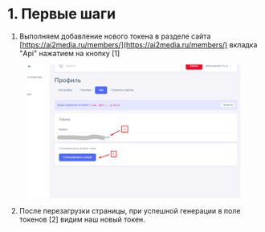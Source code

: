 # 1. Первые шаги

1. Выполняем добавление нового токена в разделе сайта [https://ai2media.ru/members/](https://ai2media.ru/members/) вкладка "Api" нажатием на кнопку \[1]

<figure><img src="../.gitbook/assets/image (10).png" alt=""><figcaption></figcaption></figure>

2. После перезагрузки страницы, при успешной генерации в поле токенов \[2] видим наш новый токен.

